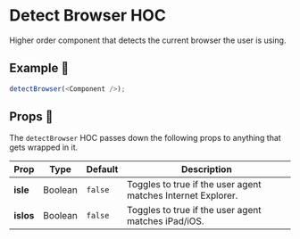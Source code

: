 # Detect Browser HOC

Higher order component that detects the current browser the user is using.

## Example 🚀

```javascript
detectBrowser(<Component />);
```

## Props 🔧

The `detectBrowser` HOC passes down the following props to anything that gets wrapped in it.

| Prop      | Type    | Default | Description                                                  |
| --------- | ------- | ------- | ------------------------------------------------------------ |
| **isIe**  | Boolean | `false` | Toggles to true if the user agent matches Internet Explorer. |
| **isIos** | Boolean | `false` | Toggles to true if the user agent matches iPad/iOS.          |
